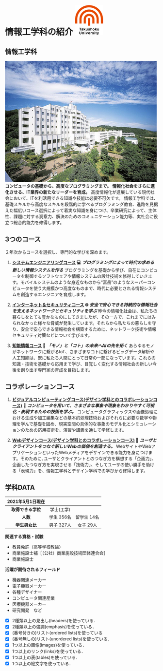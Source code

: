 # 情報工学科の紹介 ![Takushoku-Logo](logo.png "拓殖大学のロゴ")
<!-- Markdown記法を使って学科の紹介ページを作る -->
## 情報工学科
![Hachioji-campus](hachioji.jpg "八王子キャンパス")
**コンピュータの基礎から、高度なプログラミングまで。**
**情報化社会をさらに進化させる、IT業界の新たなリーダーを育成。**
高度情報化が進展している現代社会において、ITを利活用できる知識や技能は必要不可欠です。
情報工学科では、基礎スキルから高度なスキルを段階的に学べるプログラミング教育、進路を見据えた幅広いコース選択によって着実な知識を身につけ、卒業研究によって、主体性、課題に対する洞察力、解決のためのコミュニケーション能力等、実社会に役立つ総合的能力を修得します。

## 3つのコース
２年次からコースを選択し、専門的な学びを深めます。

1. **[システムエンジニアリングコース](https://feng.takushoku-u.ac.jp/composition/cs.html#anchor01 "System Engineering") :computer:**
***プログラミングによって時代の求める新しい情報システムを作る***
プログラミングを基礎から学び、自在にコンピュータを制御するソフトウェアや情報システムの設計技術を修得していきます。モバイルシステムのような身近なものから“富岳”のようなスーパーコンピュータを使う大規模かつ高度なものまで、時代に必要とされる情報システムを創造するエンジニアを育成します。

1. **[インターネット＆セキュリティコース](https://feng.takushoku-u.ac.jp/composition/cs.html#anchor02 "Internet and Security") :globe_with_meridians:**
***安全で安心できる持続的な情報社会を支えるネットワークとセキュリティを学ぶ***
昨今の情報化社会は、私たちの暮らしをとても豊かなものにしてきましたが、その一方で、これまでにはみられなかった様々な脅威が発生しています。それらから私たちの暮らしを守り、安全で安心できる情報社会を構築するために、ネットワーク技術や情報セキュリティ対策などについて学びます。

1. **[知能情報コース](https://feng.takushoku-u.ac.jp/composition/cs.html#anchor03 "Intelligence Information") :robot:**
***「モノ」と「コト」の未来へAIの先を拓く***
あらゆるモノがネットワークに繋がるIoT、さまざまなコトに繋げるビッグデータ解析や人工知能は、既に私たち人間にとって日常の一部になっています。これらの知識・技術を基礎から応用まで学び、目覚しく変化する情報社会の新しい今後を創り出す専門家の育成を目指します。

## コラボレーションコース

1. **[ビジュアルコンピューティングコース(デザイン学科とのコラボレーションコース)](https://feng.takushoku-u.ac.jp/composition/collaboration.html#anchor03 "Visual Computing") :art:**
***コンピュータを用いて、さまざまな事象や現象をわかりやすく可視化・表現するための技術を学ぶ。***
コンピュータグラフィックスや画像処理における生成や加工編集などの基本的処理技術およびそれらに必要な数学や物理を学んで基礎を固め、現実空間の具体的な事象のモデル化とシミュレーションのための応用技術を、演習や講義を通して学修します。

1. **[Webデザインコース(デザイン学科とのコラボレーションコース)](https://feng.takushoku-u.ac.jp/composition/collaboration.html#anchor03 "Visual Computing") :book:**
***ユーザとクライアントをつなぐ新しいWebの価値を創造する。***
WebサイトやWebアプリケーションといったWebメディアをデザインできる能力を身につけます。そのために､ユーザとクライアントとのつなぎ方を構想する「企画力」、企画したつなぎ方を実現させる「技術力」、そしてユーザの使い勝手を助ける「表現力」を、情報工学科とデザイン学科での学びから修得します。
## 学科DATA
|2021年5月1日現在|||
|:---:|:---:|:---:|
|**取得できる学位**|学士(工学)|
|**人数**|学生 356名|留学生 14名|
|**学生男女比**|男子 327人|女子 29人|

**関連する資格・試験**
- 教員免許（高等学校教諭）
- 商業施設士補［（公社）商業施設技術団体連合会］
- 商業施設士

**活躍が期待されるフィールド**
- 機器関連メーカー
- 電子機器メーカー
- 各種デザイナー
- コンピュータ関連産業
- 医療機器メーカー
- 研究開発　など
<!-- この部分より上に記述を追加して下のチェックボックスで確認する -->
- [x] 2種類以上の見出し(headers)を使っている．
- [x] 2種類以上の強調(emphasis)を使っている．
- [x] (番号付きの)リスト(ordered lists)を使っている
- [x] (番号無しの)リスト(unordered lists)を使っている．
- [x] 1つ以上の画像(images)を使っている．
- [x] 1つ以上のリンク(links)を使っている．
- [x] 1つ以上の表(tables)を使っている．
- [x] 1つ以上の絵文字を使っている．

